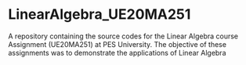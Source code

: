 # LinearAlgebra_UE20MA251
A repository containing the source codes for the Linear Algebra course Assignment (UE20MA251) at PES University. The objective of these assignments was to demonstrate the applications of Linear Algebra
